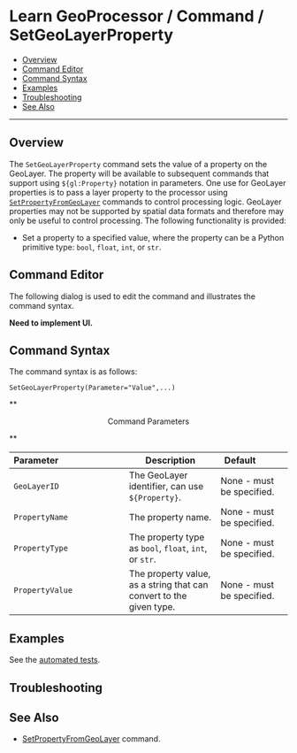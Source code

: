 # Learn GeoProcessor / Command / SetGeoLayerProperty #

* [Overview](#overview)
* [Command Editor](#command-editor)
* [Command Syntax](#command-syntax)
* [Examples](#examples)
* [Troubleshooting](#troubleshooting)
* [See Also](#see-also)

-------------------------

## Overview ##

The `SetGeoLayerProperty` command sets the value of a property on the GeoLayer.
The property will be available to subsequent commands that support using `${gl:Property}` notation in parameters.
One use for GeoLayer properties is to pass a layer property to the processor using
[`SetPropertyFromGeoLayer`](../SetPropertyFromGeoLayer/SetPropertyFromGeoLayer) commands to control processing logic.
GeoLayer properties may not be supported by spatial data formats and therefore may only be useful to control processing.
The following functionality is provided:

* Set a property to a specified value, where the property can be a Python primitive type: `bool`, `float`,
`int`, or `str`.

## Command Editor ##

The following dialog is used to edit the command and illustrates the command syntax.

**Need to implement UI.**

## Command Syntax ##

The command syntax is as follows:

```text
SetGeoLayerProperty(Parameter="Value",...)
```
**<p style="text-align: center;">
Command Parameters
</p>**

| **Parameter**&nbsp;&nbsp;&nbsp;&nbsp;&nbsp;&nbsp;&nbsp;&nbsp;&nbsp;&nbsp;&nbsp;&nbsp;&nbsp;&nbsp;&nbsp;&nbsp;&nbsp;&nbsp;&nbsp;&nbsp;&nbsp;&nbsp;&nbsp;&nbsp;&nbsp;&nbsp; | **Description** | **Default**&nbsp;&nbsp;&nbsp;&nbsp;&nbsp;&nbsp;&nbsp;&nbsp;&nbsp;&nbsp; |
| --------------|-----------------|----------------- |
| `GeoLayerID` | The GeoLayer identifier, can use `${Property}`. | None - must be specified. |
| `PropertyName` | The property name. | None - must be specified. |
| `PropertyType` | The property type as `bool`, `float`, `int`, or `str`. | None - must be specified. |
| `PropertyValue` | The property value, as a string that can convert to the given type. | None - must be specified. |


## Examples ##

See the [automated tests](https://github.com/OpenWaterFoundation/owf-app-geoprocessor-python-test/tree/master/test/commands/SetGeoLayerProperty).

## Troubleshooting ##

## See Also ##

* [SetPropertyFromGeoLayer](../SetPropertyFromGeoLayer/SetPropertyFromGeoLayer) command.
